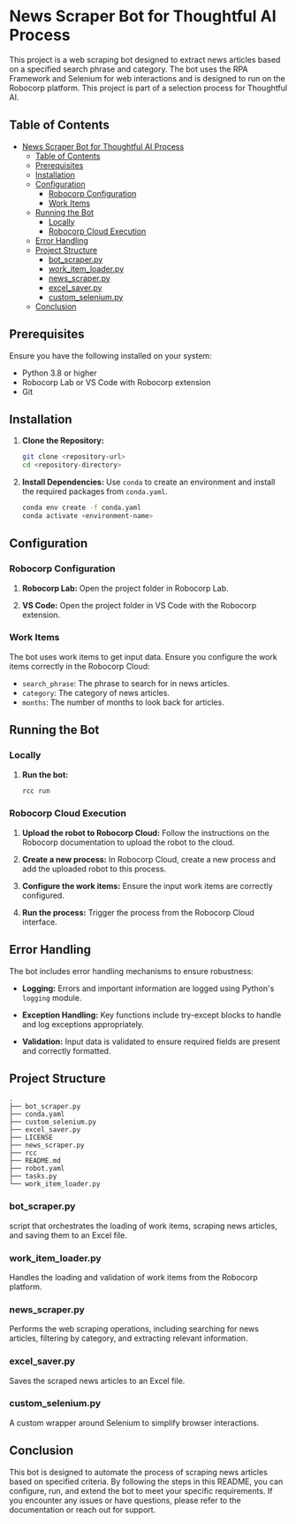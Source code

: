 # News Scraper Bot for Thoughtful AI Process

This project is a web scraping bot designed to extract news articles based on a specified search phrase and category. The bot uses the RPA Framework and Selenium for web interactions and is designed to run on the Robocorp platform. This project is part of a selection process for Thoughtful AI.

## Table of Contents

- [News Scraper Bot for Thoughtful AI Process](#news-scraper-bot-for-thoughtful-ai-process)
  - [Table of Contents](#table-of-contents)
  - [Prerequisites](#prerequisites)
  - [Installation](#installation)
  - [Configuration](#configuration)
    - [Robocorp Configuration](#robocorp-configuration)
    - [Work Items](#work-items)
  - [Running the Bot](#running-the-bot)
    - [Locally](#locally)
    - [Robocorp Cloud Execution](#robocorp-cloud-execution)
  - [Error Handling](#error-handling)
  - [Project Structure](#project-structure)
    - [bot_scraper.py](#bot_scraperpy)
    - [work_item_loader.py](#work_item_loaderpy)
    - [news_scraper.py](#news_scraperpy)
    - [excel_saver.py](#excel_saverpy)
    - [custom_selenium.py](#custom_seleniumpy)
  - [Conclusion](#conclusion)

## Prerequisites

Ensure you have the following installed on your system:

- Python 3.8 or higher
- Robocorp Lab or VS Code with Robocorp extension
- Git

## Installation

1. **Clone the Repository:**

   ```sh
   git clone <repository-url>
   cd <repository-directory>
   ```

2. **Install Dependencies:**
   Use `conda` to create an environment and install the required packages from `conda.yaml`.
   ```sh
   conda env create -f conda.yaml
   conda activate <environment-name>
   ```

## Configuration

### Robocorp Configuration

1. **Robocorp Lab:**
   Open the project folder in Robocorp Lab.

2. **VS Code:**
   Open the project folder in VS Code with the Robocorp extension.

### Work Items

The bot uses work items to get input data. Ensure you configure the work items correctly in the Robocorp Cloud:

- `search_phrase`: The phrase to search for in news articles.
- `category`: The category of news articles.
- `months`: The number of months to look back for articles.

## Running the Bot

### Locally

1. **Run the bot:**
   ```sh
   rcc run
   ```

### Robocorp Cloud Execution

1. **Upload the robot to Robocorp Cloud:**
   Follow the instructions on the Robocorp documentation to upload the robot to the cloud.

2. **Create a new process:**
   In Robocorp Cloud, create a new process and add the uploaded robot to this process.

3. **Configure the work items:**
   Ensure the input work items are correctly configured.

4. **Run the process:**
   Trigger the process from the Robocorp Cloud interface.

## Error Handling

The bot includes error handling mechanisms to ensure robustness:

- **Logging:**
  Errors and important information are logged using Python's `logging` module.

- **Exception Handling:**
  Key functions include try-except blocks to handle and log exceptions appropriately.

- **Validation:**
  Input data is validated to ensure required fields are present and correctly formatted.

## Project Structure

```
.
├── bot_scraper.py
├── conda.yaml
├── custom_selenium.py
├── excel_saver.py
├── LICENSE
├── news_scraper.py
├── rcc
├── README.md
├── robot.yaml
├── tasks.py
└── work_item_loader.py
```

### bot_scraper.py

script that orchestrates the loading of work items, scraping news articles, and saving them to an Excel file.

### work_item_loader.py

Handles the loading and validation of work items from the Robocorp platform.

### news_scraper.py

Performs the web scraping operations, including searching for news articles, filtering by category, and extracting relevant information.

### excel_saver.py

Saves the scraped news articles to an Excel file.

### custom_selenium.py

A custom wrapper around Selenium to simplify browser interactions.

## Conclusion

This bot is designed to automate the process of scraping news articles based on specified criteria. By following the steps in this README, you can configure, run, and extend the bot to meet your specific requirements. If you encounter any issues or have questions, please refer to the documentation or reach out for support.
